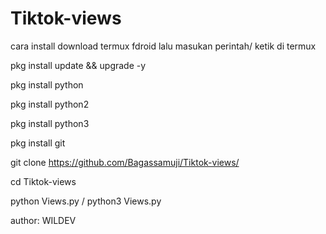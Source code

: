 # Tiktok-views
cara install download termux fdroid
lalu masukan perintah/ ketik di termux

pkg install update && upgrade -y

pkg install python

pkg install python2

pkg install python3

pkg install git

git clone https://github.com/Bagassamuji/Tiktok-views/

cd Tiktok-views

python Views.py / python3 Views.py

author: WILDEV
